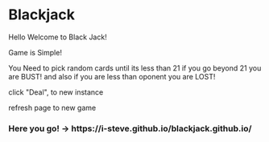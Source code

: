 # Blackjack

 Hello Welcome to Black Jack!
 
 Game is Simple!
 
 You Need to pick random cards until its less than 21 if you go beyond 21 you are BUST!
 and also if you are less than oponent you are LOST!
 
 click "Deal", to new instance
 
 refresh page to new game

 <h3>Here you go! -> https://i-steve.github.io/blackjack.github.io/</h3>
